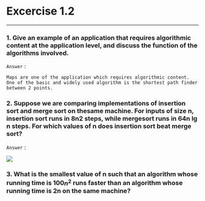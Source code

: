 # Excercise 1.2

---

### 1. Give an example of an application that requires algorithmic content at the application level, and discuss the function of the algorithms involved.

`Answer` :

    Maps are one of the application which requires algorithmic content. One of the basic and widely used algorithm is the shortest path finder between 2 points.

### 2. Suppose we are comparing implementations of insertion sort and merge sort on thesame machine. For inputs of size n, insertion sort runs in 8n2 steps, while mergesort runs in 64n lg n steps. For which values of n does insertion sort beat merge sort?

`Answer` :

![](https://i.ibb.co/M9bvMTy/my-basic-app.png)

### 3. What is the smallest value of n such that an algorithm whose running time is 100$n^2$ runs faster than an algorithm whose running time is 2n on the same machine?
